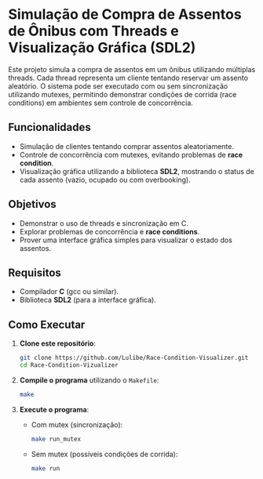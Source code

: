 # Simulação de Compra de Assentos de Ônibus com Threads e Visualização Gráfica (SDL2)

Este projeto simula a compra de assentos em um ônibus utilizando múltiplas threads. Cada thread representa um cliente tentando reservar um assento aleatório. O sistema pode ser executado com ou sem sincronização utilizando mutexes, permitindo demonstrar condições de corrida (race conditions) em ambientes sem controle de concorrência.

## Funcionalidades

- Simulação de clientes tentando comprar assentos aleatoriamente.
- Controle de concorrência com mutexes, evitando problemas de **race condition**.
- Visualização gráfica utilizando a biblioteca **SDL2**, mostrando o status de cada assento (vazio, ocupado ou com overbooking).

## Objetivos

- Demonstrar o uso de threads e sincronização em C.
- Explorar problemas de concorrência e **race conditions**.
- Prover uma interface gráfica simples para visualizar o estado dos assentos.

## Requisitos

- Compilador **C** (gcc ou similar).
- Biblioteca **SDL2** (para a interface gráfica).

## Como Executar

1. **Clone este repositório**:

    ```bash
    git clone https://github.com/Lulibe/Race-Condition-Visualizer.git
    cd Race-Condition-Vizualizer
    ```

2. **Compile o programa** utilizando o `Makefile`:

    ```bash
    make
    ```

3. **Execute o programa**:
   - Com mutex (sincronização):

     ```bash
     make run_mutex
     ```

   - Sem mutex (possíveis condições de corrida):

     ```bash
     make run
     ```
